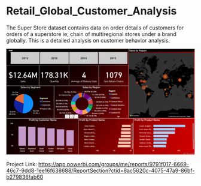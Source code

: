 # Retail_Global_Customer_Analysis

The Super Store dataset contains data on order details of customers for orders of a superstore ie; chain of multiregional stores under a brand globally. This is a detailed analysis on customer behavior analysis. 

![Dashboard](https://github.com/ShrishtiHore/Retail_Global_Customer_Analysis/blob/main/Retail_Global_Customer_Analysis.PNG)

Project Link: https://app.powerbi.com/groups/me/reports/9791f017-6669-46c7-9dd8-1ee16f638688/ReportSection?ctid=8ac5620c-4075-47a9-86bf-b279836fab60
